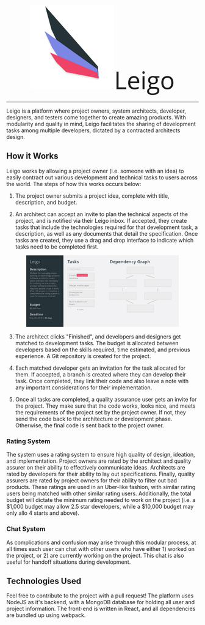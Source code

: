 <div align="center">
<link href="https://fonts.googleapis.com/css?family=Open+Sans" rel="stylesheet"> 
  <a> <img width="220px" height="220px" src="logo.png"></a><p style="display:inline; font-size:64px; font-family:'Open Sans';">Leigo</p>
</div>

-----------------------------------------

Leigo is a platform where project owners, system architects, developer, designers, and testers come together to create amazing products. With modularity and quality in mind, Leigo facilitates the sharing of development tasks among multiple developers, dictated by a contracted architects design.

## How it Works
Leigo works by allowing a project owner (i.e. someone with an idea) to easily contract out various development and technical tasks to users across the world. The steps of how this works occurs below:

1) The project owner submits a project idea, complete with title, description, and budget.

2) An architect can accept an invite to plan the technical aspects of the project, and is notified via their Leigo inbox. If accepted, they create tasks that include the technologies required for that development task, a description, as well as any documents that detail the specification. Once tasks are created, they use a drag and drop interface to indicate which tasks need to be completed first.

<div align="center">
  <a> <img width="400px" src="screen.png"></a>
</div>

3) The architect clicks "Finished", and developers and designers get matched to development tasks. The budget is allocated between developers based on the skills required, time estimated, and previous experience. A Git repository is created for the project.

4) Each matched developer gets an invitation for the task allocated for them. If accepted, a branch is created where they can develop their task. Once completed, they link their code and also leave a note with any important considerations for their implementation.

5) Once all tasks are completed, a quality assurance user gets an invite for the project. They make sure that the code works, looks nice, and meets the requirements of the project set by the project owner. If not, they send the code back to the architecture or development phase. Otherwise, the final code is sent back to the project owner.

### Rating System
The system uses a rating system to ensure high quality of design, ideation, and implementation. Project owners are rated by the architect and quality assurer on their ability to effectively communicate ideas. Architects are rated by developers for their ability to lay out specifications. Finally, quality assurers are rated by project owners for their ability to filter out bad products. These ratings are used in an Uber-like fashion, with similar rating users being matched with other similar rating users. Additionally, the total budget will dictate the minimum rating needed to work on the project (i.e. a $1,000 budget may allow 2.5 star developers, while a $10,000 budget may only allo 4 starts and above).

### Chat System
As complications and confusion may arise through this modular process, at all times each user can chat with other users who have either 1) worked on the project, or 2) are currently working on the project. This chat is also useful for handoff situations during development.

## Technologies Used
Feel free to contribute to the project with a pull request! The platform uses NodeJS as it's backend, with a MongoDB database for holding all user and project information. The front-end is written in React, and all dependencies are bundled up using webpack.